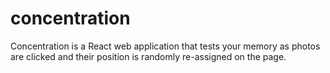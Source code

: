 # concentration
Concentration is a React web application that tests your memory as photos are clicked and their position is randomly re-assigned on the page.
